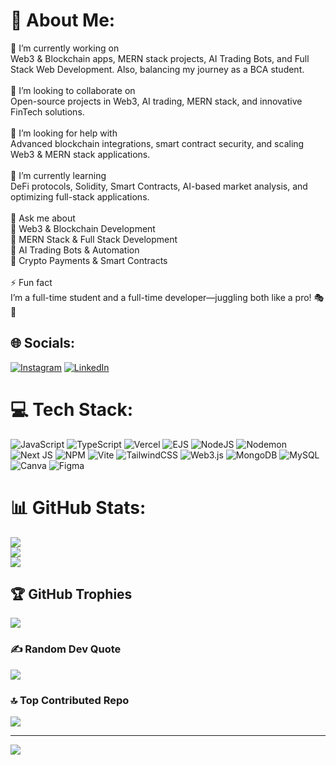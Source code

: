# 💫 About Me:
🔭 I’m currently working on  <br>Web3 & Blockchain apps, MERN stack projects, AI Trading Bots, and Full Stack Web Development. Also, balancing my journey as a BCA student.  <br><br>👯 I’m looking to collaborate on  <br>Open-source projects in Web3, AI trading, MERN stack, and innovative FinTech solutions.  <br><br>🤝 I’m looking for help with  <br>Advanced blockchain integrations, smart contract security, and scaling Web3 & MERN stack applications.  <br><br>🌱 I’m currently learning  <br>DeFi protocols, Solidity, Smart Contracts, AI-based market analysis, and optimizing full-stack applications.  <br><br>💬 Ask me about  <br>🔹 Web3 & Blockchain Development  <br>🔹 MERN Stack & Full Stack Development  <br>🔹 AI Trading Bots & Automation  <br>🔹 Crypto Payments & Smart Contracts  <br><br>⚡ Fun fact  <br>I’m a full-time student and a full-time developer—juggling both like a pro! 🎭🚀  


## 🌐 Socials:
[![Instagram](https://img.shields.io/badge/Instagram-%23E4405F.svg?logo=Instagram&logoColor=white)](https://instagram.com/0_jashan_phutela_0) [![LinkedIn](https://img.shields.io/badge/LinkedIn-%230077B5.svg?logo=linkedin&logoColor=white)]((https://www.linkedin.com/in/jashan-arora-a005761b1/)) 

# 💻 Tech Stack:
![JavaScript](https://img.shields.io/badge/javascript-%23323330.svg?style=for-the-badge&logo=javascript&logoColor=%23F7DF1E) ![TypeScript](https://img.shields.io/badge/typescript-%23007ACC.svg?style=for-the-badge&logo=typescript&logoColor=white) ![Vercel](https://img.shields.io/badge/vercel-%23000000.svg?style=for-the-badge&logo=vercel&logoColor=white) ![EJS](https://img.shields.io/badge/ejs-%23B4CA65.svg?style=for-the-badge&logo=ejs&logoColor=black) ![NodeJS](https://img.shields.io/badge/node.js-6DA55F?style=for-the-badge&logo=node.js&logoColor=white) ![Nodemon](https://img.shields.io/badge/NODEMON-%23323330.svg?style=for-the-badge&logo=nodemon&logoColor=%BBDEAD) ![Next JS](https://img.shields.io/badge/Next-black?style=for-the-badge&logo=next.js&logoColor=white) ![NPM](https://img.shields.io/badge/NPM-%23CB3837.svg?style=for-the-badge&logo=npm&logoColor=white) ![Vite](https://img.shields.io/badge/vite-%23646CFF.svg?style=for-the-badge&logo=vite&logoColor=white) ![TailwindCSS](https://img.shields.io/badge/tailwindcss-%2338B2AC.svg?style=for-the-badge&logo=tailwind-css&logoColor=white) ![Web3.js](https://img.shields.io/badge/web3.js-F16822?style=for-the-badge&logo=web3.js&logoColor=white) ![MongoDB](https://img.shields.io/badge/MongoDB-%234ea94b.svg?style=for-the-badge&logo=mongodb&logoColor=white) ![MySQL](https://img.shields.io/badge/mysql-4479A1.svg?style=for-the-badge&logo=mysql&logoColor=white) ![Canva](https://img.shields.io/badge/Canva-%2300C4CC.svg?style=for-the-badge&logo=Canva&logoColor=white) ![Figma](https://img.shields.io/badge/figma-%23F24E1E.svg?style=for-the-badge&logo=figma&logoColor=white)
# 📊 GitHub Stats:
![](https://github-readme-stats.vercel.app/api?username=jashan12002&theme=dark&hide_border=false&include_all_commits=false&count_private=true)<br/>
![](https://github-readme-streak-stats.herokuapp.com/?user=jashan12002&theme=dark&hide_border=false)<br/>
![](https://github-readme-stats.vercel.app/api/top-langs/?username=jashan12002&theme=dark&hide_border=false&include_all_commits=false&count_private=true&layout=compact)

## 🏆 GitHub Trophies
![](https://github-profile-trophy.vercel.app/?username=jashan12002&theme=radical&no-frame=false&no-bg=true&margin-w=4)

### ✍️ Random Dev Quote
![](https://quotes-github-readme.vercel.app/api?type=horizontal&theme=radical)

### 🔝 Top Contributed Repo
![](https://github-contributor-stats.vercel.app/api?username=jashan12002&limit=5&theme=dark&combine_all_yearly_contributions=true)

---
[![](https://visitcount.itsvg.in/api?id=jashan12002&icon=0&color=0)](https://visitcount.itsvg.in)

<!-- Proudly created with GPRM ( https://gprm.itsvg.in ) -->
